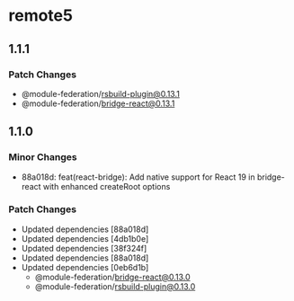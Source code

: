 # remote5

## 1.1.1

### Patch Changes

- @module-federation/rsbuild-plugin@0.13.1
- @module-federation/bridge-react@0.13.1

## 1.1.0

### Minor Changes

- 88a018d: feat(react-bridge): Add native support for React 19 in bridge-react with enhanced createRoot options

### Patch Changes

- Updated dependencies [88a018d]
- Updated dependencies [4db1b0e]
- Updated dependencies [38f324f]
- Updated dependencies [88a018d]
- Updated dependencies [0eb6d1b]
  - @module-federation/bridge-react@0.13.0
  - @module-federation/rsbuild-plugin@0.13.0
